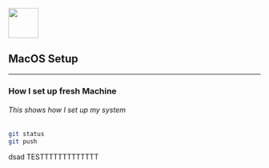 <img src="https://upload.wikimedia.org/wikipedia/commons/2/22/MacOS_logo_%282017%29.svg" width="60px"></img>
## MacOS Setup
___
### How I set up fresh Machine
###### This shows how I set up my system
```bash
git status
git push
```

dsad
TESTTTTTTTTTTTTT